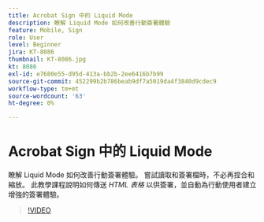 ```yaml
---
title: Acrobat Sign 中的 Liquid Mode
description: 瞭解 Liquid Mode 如何改善行動簽署體驗
feature: Mobile, Sign
role: User
level: Beginner
jira: KT-8086
thumbnail: KT-8086.jpg
kt: 8086
exl-id: e7680e55-d95d-413a-bb2b-2ee6416b7b99
source-git-commit: 452299b2b786beab9df7a5019da4f3840d9cdec9
workflow-type: tm+mt
source-wordcount: '63'
ht-degree: 0%

---
```


# Acrobat Sign 中的 Liquid Mode

瞭解 Liquid Mode 如何改善行動簽署體驗。 嘗試讀取和簽署檔時，不必再捏合和縮放。 此教學課程說明如何傳送 _HTML 表格_ 以供簽署，並自動為行動使用者建立增強的簽署體驗。

>[!VIDEO](https://video.tv.adobe.com/v/333803?quality=12&learn=on&hidetitle=true)
